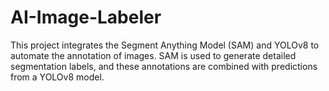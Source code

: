 # AI-Image-Labeler
This project integrates the Segment Anything Model (SAM) and YOLOv8 to automate the annotation of images. SAM is used to generate detailed segmentation labels, and these annotations are combined with predictions from a YOLOv8 model.
